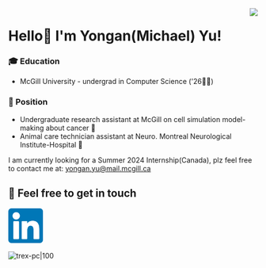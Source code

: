 <img align="right" src="https://visitor-badge.laobi.icu/badge?page_id=Michaelyya.Michaelyya"/>

# Hello👋 I'm Yongan(Michael) Yu!

### 🎓 Education 
- McGill University - undergrad in Computer Science ('26🧑‍🎓)

### 💼 Position
- Undergraduate research assistant at McGill on cell simulation model-making about cancer 🦠
- Animal care technician assistant at Neuro. Montreal Neurological Institute-Hospital 🐒

I am currently looking for a Summer 2024 Internship(Canada), plz feel free to contact me at: yongan.yu@mail.mcgill.ca

## 🤝 Feel free to get in touch

<a href="https://www.linkedin.com/in/yongan-yu-0327an/" target="_blank">
<img src="https://github.com/Michaelyya/public-images/blob/main/174857.png" alt="LinkedIn logo" | width= "70"/>
</a>

![trex-pc|100](https://user-images.githubusercontent.com/120589837/231785526-da03c915-f6b3-4ae5-89d6-c45f5915d514.gif)
